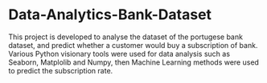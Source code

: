 # Data-Analytics-Bank-Dataset
This project is developed to analyse the dataset of the portugese bank dataset, and predict whether a customer would buy a subscription of bank. 
Various Python visionary tools were used for data analysis such as Seaborn, Matplolib and Numpy, then Machine Learning methods were used to predict the subscription rate.
